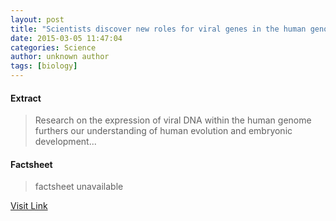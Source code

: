 ```yaml
---
layout: post
title: "Scientists discover new roles for viral genes in the human genome"
date: 2015-03-05 11:47:04
categories: Science
author: unknown author
tags: [biology]
---
```



#### Extract
>Research on the expression of viral DNA within the human genome furthers our understanding of human evolution and embryonic development...

#### Factsheet
>factsheet unavailable

[Visit Link](http://phys.org/news344760417.html)


